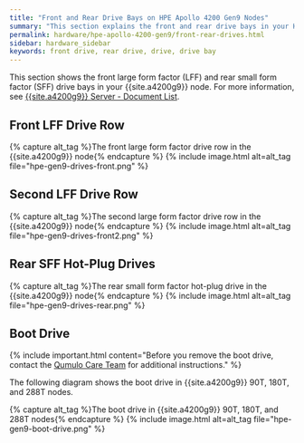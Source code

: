 ```yaml
---
title: "Front and Rear Drive Bays on HPE Apollo 4200 Gen9 Nodes"
summary: "This section explains the front and rear drive bays in your HPE Apollo 4200 Gen9 node."
permalink: hardware/hpe-apollo-4200-gen9/front-rear-drives.html
sidebar: hardware_sidebar
keywords: front drive, rear drive, drive, drive bay
---
```


This section shows the front large form factor (LFF) and rear small form factor (SFF) drive bays in your {{site.a4200g9}} node. For more information, see [{{site.a4200g9}} Server - Document List](https://support.hpe.com/hpesc/public/docDisplay?docLocale=en_US&docId=c05058024).

## Front LFF Drive Row
{% capture alt_tag %}The front large form factor drive row in the {{site.a4200g9}} node{% endcapture %}
{% include image.html alt=alt_tag file="hpe-gen9-drives-front.png" %}

## Second LFF Drive Row
{% capture alt_tag %}The second large form factor drive row in the {{site.a4200g9}} node{% endcapture %}
{% include image.html alt=alt_tag file="hpe-gen9-drives-front2.png" %}

## Rear SFF Hot-Plug Drives
{% capture alt_tag %}The rear small form factor hot-plug drive in the {{site.a4200g9}} node{% endcapture %}
{% include image.html alt=alt_tag file="hpe-gen9-drives-rear.png" %}

## Boot Drive
{% include important.html content="Before you remove the boot drive, contact the [Qumulo Care Team](https://care.qumulo.com/hc/en-us/articles/115008409408) for additional instructions." %}

The following diagram shows the boot drive in {{site.a4200g9}} 90T, 180T, and 288T nodes.

{% capture alt_tag %}The boot drive in {{site.a4200g9}} 90T, 180T, and 288T nodes{% endcapture %}
{% include image.html alt=alt_tag file="hpe-gen9-boot-drive.png" %}
